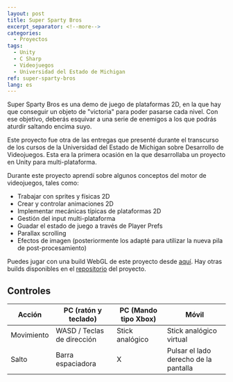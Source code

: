 ```yaml
---
layout: post
title: Super Sparty Bros
excerpt_separator: <!--more-->
categories:
  - Proyectos
tags:
  - Unity
  - C Sharp
  - Videojuegos
  - Universidad del Estado de Michigan
ref: super-sparty-bros
lang: es
---
```


Super Sparty Bros es una demo de juego de plataformas 2D, en la que hay que conseguir un objeto de "victoria" para poder pasarse cada nivel.
Con ese objetivo, deberás esquivar a una serie de enemigos a los que podrás aturdir saltando encima suyo.

<!--more-->

Este proyecto fue otra de las entregas que presenté durante el transcurso de los cursos de la Universidad del Estado de Michigan sobre Desarrollo de Videojuegos.
Esta era la primera ocasión en la que desarrollaba un proyecto en Unity para multi-plataforma.

Durante este proyecto aprendí sobre algunos conceptos del motor de videojuegos, tales como:
* Trabajar con sprites y físicas 2D
* Crear y controlar animaciones 2D
* Implementar mecánicas típicas de plataformas 2D
* Gestión del input multi-plataforma
* Guadar el estado de juego a través de Player Prefs
* Parallax scrolling
* Efectos de imagen (posteriormente los adapté para utilizar la nueva pila de post-procesamiento)

Puedes jugar con una build WebGL de este proyecto desde [aquí](/assets/webgl/super-sparty-bros).
Hay otras builds disponibles en el [repositorio](https://github.com/azarrias/super-sparty-bros) del proyecto.

## Controles

Acción     | PC (ratón y teclado)        | PC (Mando tipo Xbox) | Móvil
---------- | --------------------------- | -------------------- | ------
Movimiento | WASD / Teclas de dirección  | Stick analógico      | Stick analógico virtual
Salto      | Barra espaciadora           | X                    | Pulsar el lado derecho de la pantalla
